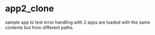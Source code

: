 app2_clone
==========

sample app to test error handling with 2 apps are loaded with the same contents but from different paths.
